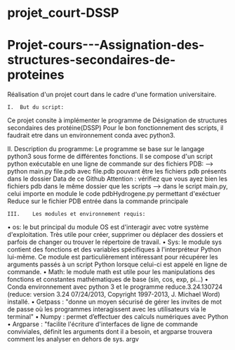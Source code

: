 # projet_court-DSSP

# Projet-cours---Assignation-des-structures-secondaires-de-proteines
Réalisation d'un projet court dans le cadre d'une formation universitaire.

	I.	But du script: 
Ce projet consite à implémenter le programme de Désignation de structures secondaires des protéine(DSSP)
Pour le bon fonctionnement des scripts, il faudrait etre dans un environnement conda avec python3.



 II.	Description du programme:
Le programme se base sur le langage python3 sous forme de différentes fonctions.
Il se compose d'un script python exécutable en une ligne de commande sur des fichiers PDB:
    --> python main.py file.pdb
    avec file.pdb pouvant être les fichiers pdb présents dans le dossier Data de ce Github
    Attention : vérifiez que vous ayez bien les fichiers pdb dans le même dossier que les scripts
    --> dans le script main.py, celui importe en module le code pdbHydrogene.py permettant d'exéctuer Reduce sur le fichier PDB entrée dans la commande principale
    



	III.	Les modules et environnement requis:
   • os: le but principal du module OS est d'interagir avec votre système d'exploitation. Très utile pour créer, supprimer ou déplacer des dossiers et parfois de changer ou trouver le répertoire de travail.
   • Sys: le module sys contient des fonctions et des variables spécifiques à l'interpréteur Python lui-même. Ce module est particulièrement intéressant pour récupérer les arguments passés à un script Python lorsque celui-ci est appelé en ligne de commande.
   • Math: le module math est utile pour les manipulations des fonctions et constantes mathématiques de base (sin, cos, exp, pi...)
   • Conda environnement avec python 3 et le programme reduce.3.24.130724 (reduce: version 3.24 07/24/2013, Copyright 1997-2013, J. Michael Word) installé.
   • Getpass : "donne un moyen sécurisé de gérer les invites de mot de passe où les programmes interagissent avec les utilisateurs via le terminal"
   • Numpy : permet d’effectuer des calculs numériques avec Python
   • Argparse : "facilite l'écriture d'interfaces de ligne de commande conviviales, définit les arguments dont il a besoin, et argparse trouvera comment les analyser en dehors de sys. argv
   
   

